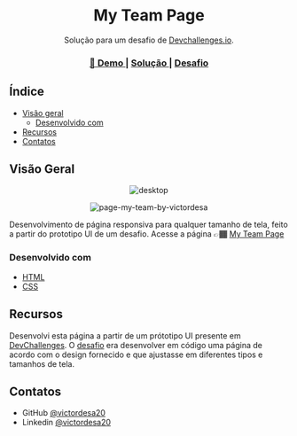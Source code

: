 <h1 align="center">My Team Page</h1>

<div align="center">
   Solução para um desafio de  <a href="http://devchallenges.io" target="_blank">Devchallenges.io</a>.
</div>

<div align="center">
  <h3>
    <a href="https://victordesa20.github.io/my-team-page/" target="_blank">
      🚀 Demo
    </a>
    <span> | </span>
    <a href="https://github.com/victordesa20/my-team-page">
      Solução
    </a>
    <span> | </span>
    <a href="https://devchallenges.io/challenges/hhmesazsqgKXrTkYkt0U" target="_blank">
      Desafio
    </a>
  </h3>
</div>

## Índice

- [Visão geral](#visão-geral)
  - [Desenvolvido com](#desenvolvido-com)
- [Recursos](#recursos)
- [Contatos](#contatos)

## Visão Geral

<div align=center>

![desktop](https://user-images.githubusercontent.com/79595032/208570513-71f808b2-8006-4326-9b39-b71a26c97677.jpg)

![page-my-team-by-victordesa](https://user-images.githubusercontent.com/79595032/208570490-53306b09-0c0c-4d1a-82ea-32e515f659bd.gif)

</div>

Desenvolvimento de página responsiva para qualquer tamanho de tela, feito a partir do prototipo UI de um desafio.
Acesse a página 👉🏾 <a href="https://victordesa20.github.io/my-team-page/" target="_blank">My Team Page</a>

### Desenvolvido com

- [HTML](https://www.w3schools.com/html/)
- [CSS](https://www.w3schools.com/css/)

## Recursos

Desenvolvi esta página a partir de um prótotipo UI presente em [DevChallenges](https://devchallenges.io/). O [desafio](https://devchallenges.io/challenges/hhmesazsqgKXrTkYkt0U) era desenvolver em código uma página de acordo com o design fornecido e que ajustasse em diferentes tipos e tamanhos de tela.

## Contatos

<!-- - Portfolio [your-website.com](https://{your-web-site-link}) -->

- GitHub [@victordesa20](https://github.com/victordesa20)
- Linkedin [@victordesa20](https://www.linkedin.com/in/victordesa20/)
